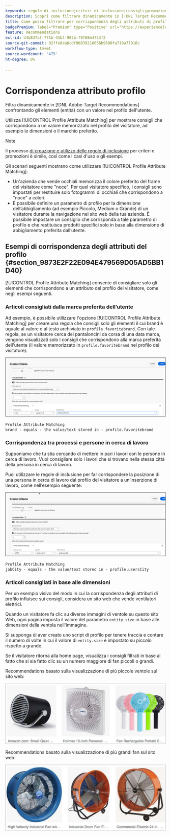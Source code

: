 ```yaml
---
keywords: regole di inclusione;criteri di inclusione;consigli;promozione;promozioni;filtro dinamico;dinamico;corrispondenza attributo profilo
description: Scopri come filtrare dinamicamente in [!DNL Target Recommendations] confrontando gli elementi (entità) con un valore nel profilo dell'utente.
title: Come posso filtrare per corrispondenza degli attributi di profilo nelle attività di Recommendations?
badgePremium: label="Premium" type="Positive" url="https://experienceleague.adobe.com/docs/target/using/introduction/intro.html?lang=en#premium newtab=true" tooltip="Scopri cosa è incluso in Target Premium."
feature: Recommendations
exl-id: d4b837af-771b-41b4-982b-f9f08e4753f2
source-git-commit: 02ffe8da6cdf96039218656b9690fa719a77910c
workflow-type: tm+mt
source-wordcount: '475'
ht-degree: 0%

---
```


# Corrispondenza attributo profilo

Filtra dinamicamente in [!DNL Adobe Target Recommendations] confrontando gli elementi (entità) con un valore nel profilo dell&#39;utente.

Utilizza [!UICONTROL Profile Attribute Matching] per mostrare consigli che corrispondono a un valore memorizzato nel profilo del visitatore, ad esempio le dimensioni o il marchio preferito.

>[!NOTE]
>
>Il processo [di creazione e utilizzo delle regole di inclusione](/help/main/c-recommendations/c-algorithms/use-dynamic-and-static-inclusion-rules.md) per criteri e promozioni è simile, così come i casi d&#39;uso e gli esempi.

Gli scenari seguenti mostrano come utilizzare [!UICONTROL Profile Attribute Matching]:

* Un&#39;azienda che vende occhiali memorizza il colore preferito del frame del visitatore come &quot;noce&quot;. Per quel visitatore specifico, i consigli sono impostati per restituire solo fotogrammi di occhiali che corrispondono a &quot;noce&quot; a colori.
* È possibile definire un parametro di profilo per la dimensione dell’abbigliamento (ad esempio Piccolo, Medium o Grande) di un visitatore durante la navigazione nel sito web della tua azienda. È possibile impostare un consiglio che corrisponda a tale parametro di profilo e che restituisca prodotti specifici solo in base alla dimensione di abbigliamento preferita dall’utente.

## Esempi di corrispondenza degli attributi del profilo {#section_9873E2F22E094E479569D05AD5BB1D40}

[!UICONTROL Profile Attribute Matching] consente di consigliare solo gli elementi che corrispondono a un attributo del profilo del visitatore, come negli esempi seguenti.

### Articoli consigliati dalla marca preferita dell’utente

Ad esempio, è possibile utilizzare l&#39;opzione [!UICONTROL Profile Attribute Matching] per creare una regola che consigli solo gli elementi il cui brand è uguale al valore o al testo archiviato in `profile.favoritebrand`. Con tale regola, se un visitatore cerca dei pantaloncini da corsa di una data marca, vengono visualizzati solo i consigli che corrispondono alla marca preferita dell&#39;utente (il valore memorizzato in `profile.favoritebrand` nel profilo del visitatore).

![Marchio preferito](/help/main/c-recommendations/c-algorithms/assets/favorite-brand-new.png)

```
Profile Attribute Matching
brand - equals - the value/text stored in - profile.favoritebrand
```

### Corrispondenza tra processi e persone in cerca di lavoro

Supponiamo che tu stia cercando di mettere in pari i lavori con le persone in cerca di lavoro. Vuoi consigliare solo i lavori che si trovano nella stessa città della persona in cerca di lavoro.

Puoi utilizzare le regole di inclusione per far corrispondere la posizione di una persona in cerca di lavoro dal profilo del visitatore a un’inserzione di lavoro, come nell’esempio seguente:

![Città utente](/help/main/c-recommendations/c-algorithms/assets/city-new.png)

```
Profile Attribute Matching
jobCity - equals - the value/text stored in - profile.usersCity
```

### Articoli consigliati in base alle dimensioni

Per un esempio visivo del modo in cui la corrispondenza degli attributi di profilo influisce sui consigli, considera un sito web che vende ventilatori elettrici.

Quando un visitatore fa clic su diverse immagini di ventole su questo sito Web, ogni pagina imposta il valore del parametro `entity.size` in base alle dimensioni della ventola nell&#39;immagine.

Si supponga di aver creato uno script di profilo per tenere traccia e contare il numero di volte in cui il valore di `entity.size` è impostato su piccolo rispetto a grande.

Se il visitatore ritorna alla home page, visualizza i consigli filtrati in base al fatto che si sia fatto clic su un numero maggiore di fan piccoli o grandi.

Recommendations basato sulla visualizzazione di più piccole ventole sul sito web:

![consigli per le piccole ventole](/help/main/c-recommendations/c-algorithms/assets/small-fans.png)

Recommendations basato sulla visualizzazione di più grandi fan sul sito web:

![consigli per le ventole grandi](/help/main/c-recommendations/c-algorithms/assets/large-fans.png)
